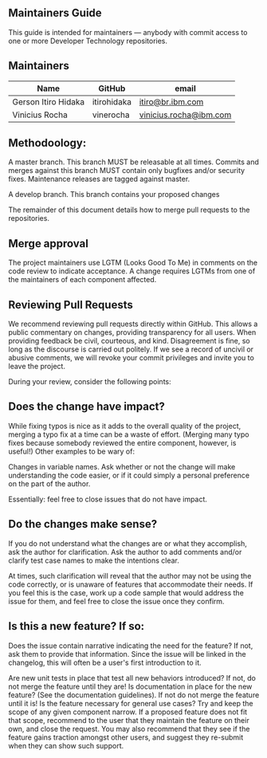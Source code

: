 ## Maintainers Guide

This guide is intended for maintainers — anybody with commit access to one or more Developer Technology repositories.

## Maintainers

| Name | GitHub | email |
|---|---|---|
| Gerson Itiro Hidaka  | itirohidaka | itiro@br.ibm.com |
| Vinicius Rocha | vinerocha | vinicius.rocha@ibm.com |

## Methodoology:

A master branch. This branch MUST be releasable at all times. Commits and merges against this branch MUST contain only bugfixes and/or security fixes. Maintenance releases are tagged against master.

A develop branch. This branch contains your proposed changes

The remainder of this document details how to merge pull requests to the repositories.

## Merge approval

The project maintainers use LGTM (Looks Good To Me) in comments on the code review to
indicate acceptance. A change requires LGTMs from one of the maintainers of each
component affected.

## Reviewing Pull Requests

We recommend reviewing pull requests directly within GitHub. This allows a public commentary on changes, providing transparency for all users. When providing feedback be civil, courteous, and kind. Disagreement is fine, so long as the discourse is carried out politely. If we see a record of uncivil or abusive comments, we will revoke your commit privileges and invite you to leave the project.

During your review, consider the following points:

## Does the change have impact?

While fixing typos is nice as it adds to the overall quality of the project, merging a typo fix at a time can be a waste of effort. (Merging many typo fixes because somebody reviewed the entire component, however, is useful!) Other examples to be wary of:

Changes in variable names. Ask whether or not the change will make understanding the code easier, or if it could simply a personal preference on the part of the author.

Essentially: feel free to close issues that do not have impact.

## Do the changes make sense?

If you do not understand what the changes are or what they accomplish, ask the author for clarification. Ask the author to add comments and/or clarify test case names to make the intentions clear.

At times, such clarification will reveal that the author may not be using the code correctly, or is unaware of features that accommodate their needs. If you feel this is the case, work up a code sample that would address the issue for them, and feel free to close the issue once they confirm.

## Is this a new feature? If so:

Does the issue contain narrative indicating the need for the feature? If not, ask them to provide that information. Since the issue will be linked in the changelog, this will often be a user's first introduction to it.

Are new unit tests in place that test all new behaviors introduced? If not, do not merge the feature until they are!
Is documentation in place for the new feature? (See the documentation guidelines). If not do not merge the feature until it is!
Is the feature necessary for general use cases? Try and keep the scope of any given component narrow. If a proposed feature does not fit that scope, recommend to the user that they maintain the feature on their own, and close the request. You may also recommend that they see if the feature gains traction amongst other users, and suggest they re-submit when they can show such support.
